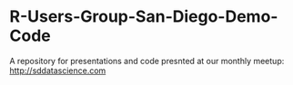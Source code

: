 R-Users-Group-San-Diego-Demo-Code
=================================
A repository for presentations and code presnted at our monthly meetup: http://sddatascience.com

